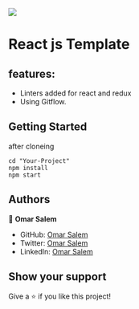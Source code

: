 ![](https://img.shields.io/badge/Microverse-blueviolet)

# React js Template

## features:
- Linters added for react and redux
- Using Gitflow.

## Getting Started

after cloneing

```
cd "Your-Project"
npm install
npm start
```


## Authors

👤 **Omar Salem**

- GitHub: [Omar Salem](https://github.com/omarsalem7)
- Twitter: [Omar Salem](https://twitter.com/Omar80491499)
- LinkedIn: [Omar Salem](https://www.linkedin.com/in/omar-salem-a6945b177/)


## Show your support

Give a ⭐️ if you like this project!
